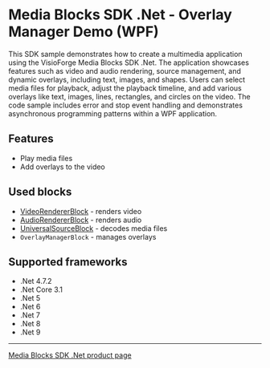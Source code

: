 # Media Blocks SDK .Net - Overlay Manager Demo (WPF)

This SDK sample demonstrates how to create a multimedia application using the VisioForge Media Blocks SDK .Net. The application showcases features such as video and audio rendering, source management, and dynamic overlays, including text, images, and shapes. Users can select media files for playback, adjust the playback timeline, and add various overlays like text, images, lines, rectangles, and circles on the video. The code sample includes error and stop event handling and demonstrates asynchronous programming patterns within a WPF application.

## Features

- Play media files
- Add overlays to the video

## Used blocks

- [VideoRendererBlock](https://www.visioforge.com/help/docs/dotnet/mediablocks/VideoRendering/) - renders video
- [AudioRendererBlock](https://www.visioforge.com/help/docs/dotnet/mediablocks/AudioRendering/) - renders audio
- [UniversalSourceBlock](https://www.visioforge.com/help/docs/dotnet/mediablocks/Sources/UniversalSourceBlock/) - decodes media files
- `OverlayManagerBlock` - manages overlays

## Supported frameworks

- .Net 4.7.2
- .Net Core 3.1
- .Net 5
- .Net 6
- .Net 7
- .Net 8
- .Net 9

---

[Media Blocks SDK .Net product page](https://www.visioforge.com/media-blocks-sdk)
